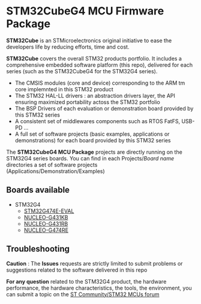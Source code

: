 # STM32CubeG4 MCU Firmware Package

**STM32Cube** is an STMicroelectronics original initiative to ease the developers life by reducing efforts, time and cost.

**STM32Cube** covers the overall STM32 products portfolio. It includes a comprehensive embedded software platform (this repo), delivered for each series (such as the STM32CubeG4 for the STM32G4 series).
   * The CMSIS modules (core and device) corresponding to the ARM tm core implemnted in this STM32 product
   * The STM32 HAL-LL drivers : an abstraction drivers layer, the API ensuring maximized portability actoss the STM32 portfolio 
   * The BSP Drivers of each evaluation or demonstration board provided by this STM32 series 
   * A consistent set of middlewares components such as RTOS FatFS, USB-PD ...
   * A full set of software projects (basic examples, applications or demonstrations) for each board provided by this STM32 series
   
The **STM32CubeG4 MCU Package** projects are directly running on the STM32G4 series boards. You can find in each Projects/*Board name* directories a set of software projects (Applications/Demonstration/Examples) 


## Boards available
  * STM32G4
    * [STM32G474E-EVAL](https://www.st.com/en/product/stm32g474e-eval.html)
    * [NUCLEO-G431KB](https://www.st.com/en/product/nucleo-g431kb.html)  
    * [NUCLEO-G431RB](https://www.st.com/en/product/nucleo-g431rb.html)
    * [NUCLEO-G474RE](https://www.st.com/en/product/nucleo-g474re.html)

	
## Troubleshooting

**Caution** : The **Issues** requests are strictly limited to submit problems or suggestions related to the software delivered in this repo 

**For any question** related to the STM32G4 product, the hardware performance, the hardware characteristics, the tools, the environment, you can submit a topic on the [ST Community/STM32 MCUs forum](https://community.st.com/s/group/0F90X000000AXsASAW/stm32-mcus)


	
 
   
 